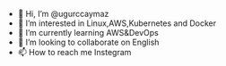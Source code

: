- 👋 Hi, I’m @ugurccaymaz
- 👀 I’m interested in Linux,AWS,Kubernetes and Docker
- 🌱 I’m currently learning AWS&DevOps 
- 💞️ I’m looking to collaborate on English
- 📫 How to reach me Instegram

<!---
ugurccaymaz/ugurccaymaz is a ✨ special ✨ repository because its `README.md` (this file) appears on your GitHub profile.
You can click the Preview link to take a look at your changes.
--->
